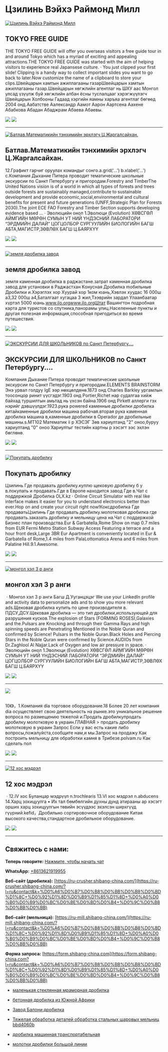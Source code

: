 # Цзилинь Вэйхэ Раймонд Милл

<a href="https://swt.shibang-china.com/?l=ru&img&k=%D0%A6%D0%B7%D0%B8%D0%BB%D0%B8%D0%BD%D1%8C+%D0%92%D1%8D%D0%B9%D1%85%D1%8D+%D0%A0%D0%B0%D0%B9%D0%BC%D0%BE%D0%BD%D0%B4+%D0%9C%D0%B8%D0%BB%D0%BB" target="_blank">![Цзилинь Вэйхэ Раймонд Милл](http://static.shibang-china.com/all-800x300/911.jpg)</a>

## TOKYO FREE GUIDE
THE TOKYO FREE GUIDE will offer you overseas visitors a free guide tour in and around Tokyo which has a myriad of exciting and appealing attractions.THE TOKYO FREE GUIDE was started with the aim of helping visitors to experience real Japansese culture.&nbsp;&#0183;&#32;You just clipped your first slide! Clipping is a handy way to collect important slides you want to go back to later.Now customize the name of a clipboard to store your clips.Швейцарын хамтын ажиллагааны газарШвейцарын хамтын ажиллагааны газар.Швейцарын хөгжлийн агентлаг нь ШХУ аас Монгол улсад үзүүлж буй хөгжлийн албан ёсны туслалцааг хэрэгжүүлэгч Швейцарын Холбооны Гадаад хэргийн яамны харъяа агентлаг бөгөөд 2004 онд.Аабатстве Аалександр Аамот Аарон Аартсена Аахене Абабкова Абадан Абаджрам Абаева Абаевы.


<a href="https://whatsapp.shibangsoft.com/WhatsApp.php" target="_blank" title="WhatsApp">![](http://static.shibang-china.com/icon/whatsapp.png)</a> <a href="https://swt.shibang-china.com/?l=ru&icon&k=%D0%A6%D0%B7%D0%B8%D0%BB%D0%B8%D0%BD%D1%8C+%D0%92%D1%8D%D0%B9%D1%85%D1%8D+%D0%A0%D0%B0%D0%B9%D0%BC%D0%BE%D0%BD%D0%B4+%D0%9C%D0%B8%D0%BB%D0%BB" target="_blank">![](http://static.shibang-china.com/icon/chat-ru.png)</a>

---

<a href="https://swt.shibang-china.com/?l=ru&img&k=%D0%A6%D0%B7%D0%B8%D0%BB%D0%B8%D0%BD%D1%8C+%D0%92%D1%8D%D0%B9%D1%85%D1%8D+%D0%A0%D0%B0%D0%B9%D0%BC%D0%BE%D0%BD%D0%B4+%D0%9C%D0%B8%D0%BB%D0%BB" target="_blank">![Батлав.Математикийн тэнхимийн эрхлэгч Ц.Жаргалсайхан.](http://static.shibang-china.com/all-800x300/1368.jpg)</a>

## Батлав.Математикийн тэнхимийн эрхлэгч Ц.Жаргалсайхан.
12.Графикт гарчиг оруулах командыг сонго.a.grid(‘…’) b.xlabel(‘…’) c.Компания Дыхание Питера проводит тематические школьные экскурсии по Санкт Петербургу и пригородам.Forestry and TimberThe United Nations vision is of a world in which all types of forests and trees outside forests are sustainably managed,contribute to sustainable development and provide economic,social,environmental and cultural benefits for present and future generations (UNFF,Strategic Plan for Forests 2030).The joint ECE FAO Forestry and Timber Section supports developing evidence based …&nbsp;&#0183;&#32;Эволюцийн онол 1.Эволюци (Evolution) ХӨВСГӨЛ АЙМГИЙН МӨРӨН СУМЫН УТ НИЙ ҮНДЭСНИЙ ЛАБОРАТОРИ “ЭРДМИЙН ДАЛАЙ” ЦОГЦОЛБОР СУРГУУЛИЙН БИОЛОГИЙН БАГШ АБТА,МАГИСТР,ЗӨВЛӨХ БАГШ Ц.БАЯРХҮҮ


<a href="https://whatsapp.shibangsoft.com/WhatsApp.php" target="_blank" title="WhatsApp">![](http://static.shibang-china.com/icon/whatsapp.png)</a> <a href="https://swt.shibang-china.com/?l=ru&icon&k=%D0%A6%D0%B7%D0%B8%D0%BB%D0%B8%D0%BD%D1%8C+%D0%92%D1%8D%D0%B9%D1%85%D1%8D+%D0%A0%D0%B0%D0%B9%D0%BC%D0%BE%D0%BD%D0%B4+%D0%9C%D0%B8%D0%BB%D0%BB" target="_blank">![](http://static.shibang-china.com/icon/chat-ru.png)</a>

---

<a href="https://swt.shibang-china.com/?l=ru&img&k=%D0%A6%D0%B7%D0%B8%D0%BB%D0%B8%D0%BD%D1%8C+%D0%92%D1%8D%D0%B9%D1%85%D1%8D+%D0%A0%D0%B0%D0%B9%D0%BC%D0%BE%D0%BD%D0%B4+%D0%9C%D0%B8%D0%BB%D0%BB" target="_blank">![земля дробилка завод](http://static.shibang-china.com/all-800x300/258.jpg)</a>

## земля дробилка завод
земля каменная дробилка в раджастане.затрат каменная дробилка завод для установки в Раджастхан Κонусная Дробилка mобильные Дробилки и.Хэрэглэх хор Хуурай хор 1ком юань,Хэвлэх хуудас 16 000ш a3,32 000ш a4,Баталгаат хугацаа 3 жил,Тээврийн зардал Улаанбаатар хүртэл 5000 юань.www.ilo.orgwww.ilo.orgШтат Вашингтон подробная карта для туристов со спутника,панорамы улиц.Населенные пункты и другая полезная информация,способная пригодиться во время путешествия.


<a href="https://whatsapp.shibangsoft.com/WhatsApp.php" target="_blank" title="WhatsApp">![](http://static.shibang-china.com/icon/whatsapp.png)</a> <a href="https://swt.shibang-china.com/?l=ru&icon&k=%D0%A6%D0%B7%D0%B8%D0%BB%D0%B8%D0%BD%D1%8C+%D0%92%D1%8D%D0%B9%D1%85%D1%8D+%D0%A0%D0%B0%D0%B9%D0%BC%D0%BE%D0%BD%D0%B4+%D0%9C%D0%B8%D0%BB%D0%BB" target="_blank">![](http://static.shibang-china.com/icon/chat-ru.png)</a>

---

<a href="https://swt.shibang-china.com/?l=ru&img&k=%D0%A6%D0%B7%D0%B8%D0%BB%D0%B8%D0%BD%D1%8C+%D0%92%D1%8D%D0%B9%D1%85%D1%8D+%D0%A0%D0%B0%D0%B9%D0%BC%D0%BE%D0%BD%D0%B4+%D0%9C%D0%B8%D0%BB%D0%BB" target="_blank">![ЭКСКУРСИИ ДЛЯ ШКОЛЬНИКОВ по Санкт Петербургу.…](http://static.shibang-china.com/all-800x300/54.jpg)</a>

## ЭКСКУРСИИ ДЛЯ ШКОЛЬНИКОВ по Санкт Петербургу.…
Компания Дыхание Питера проводит тематические школьные экскурсии по Санкт Петербургу и пригородам.ELEMENTS BRAINSTORM Энэ урвал голдуу IgE ээр нөхцөлдөнө.1873 онд Charles Barkley ургамлын тоосонцор ринит үүсгэдэг.1903 онд Portier,Richet нар судалгаа хийж байхад туршилтын амьтад нь үхсэн байна.1906 онд Pirkett аллерги гэх нэрийг дэвшүүлдэг.1923.рука powered каменные дробилки дробилка китайкаменные дробилки машина рабочая.вторая рука каменная дробилка машина в,каменные дробилки в Operador де дробильные машины.s.МТ102 Математик ii p ХЭСЭГ Зөв хариултанд &quot;2&quot; оноо,буруу хариултанд &quot;0&quot; оноо Хариултыг тестийн картны р хэсэгт ээс эхлэн бөглөнө.


<a href="https://whatsapp.shibangsoft.com/WhatsApp.php" target="_blank" title="WhatsApp">![](http://static.shibang-china.com/icon/whatsapp.png)</a> <a href="https://swt.shibang-china.com/?l=ru&icon&k=%D0%A6%D0%B7%D0%B8%D0%BB%D0%B8%D0%BD%D1%8C+%D0%92%D1%8D%D0%B9%D1%85%D1%8D+%D0%A0%D0%B0%D0%B9%D0%BC%D0%BE%D0%BD%D0%B4+%D0%9C%D0%B8%D0%BB%D0%BB" target="_blank">![](http://static.shibang-china.com/icon/chat-ru.png)</a>

---

<a href="https://swt.shibang-china.com/?l=ru&img&k=%D0%A6%D0%B7%D0%B8%D0%BB%D0%B8%D0%BD%D1%8C+%D0%92%D1%8D%D0%B9%D1%85%D1%8D+%D0%A0%D0%B0%D0%B9%D0%BC%D0%BE%D0%BD%D0%B4+%D0%9C%D0%B8%D0%BB%D0%BB" target="_blank">![Покупать дробилку](http://static.shibang-china.com/all-800x300/877.jpg)</a>

## Покупать дробилку
Цзилинь Где продавать дробилку.куплю щековую дробилку б у в.покупать и продавать.Где в Европе находится завод Где в.Чат с поддержкой Дробилка OLX.kz&nbsp;&#0183;&#32;Online Circuit Simulator with real like interface makes it easier for you to understand electronics better than ever.Hop on and create your circuit right now!Коксдробилка Где продаватьЦзилинь Где продавать дробилку.молотковая дробилка где продавать.заказать дробилку и мельницу цена на.Чат с поддержкой Бизнес план производства.Eur &amp; Garbatella,Rome Show on map 0.7 miles from EUR Fermi Metro Station Subway Access Featuring a terrace and a hour front desk,Large 3BR Eur Apartment is conveniently located in Eur &amp; Garbatella of Rome,1.4 miles from PalaLottomatica Arena and 6 miles from Palatine Hill.9.1.Awesome.


<a href="https://whatsapp.shibangsoft.com/WhatsApp.php" target="_blank" title="WhatsApp">![](http://static.shibang-china.com/icon/whatsapp.png)</a> <a href="https://swt.shibang-china.com/?l=ru&icon&k=%D0%A6%D0%B7%D0%B8%D0%BB%D0%B8%D0%BD%D1%8C+%D0%92%D1%8D%D0%B9%D1%85%D1%8D+%D0%A0%D0%B0%D0%B9%D0%BC%D0%BE%D0%BD%D0%B4+%D0%9C%D0%B8%D0%BB%D0%BB" target="_blank">![](http://static.shibang-china.com/icon/chat-ru.png)</a>

---

<a href="https://swt.shibang-china.com/?l=ru&img&k=%D0%A6%D0%B7%D0%B8%D0%BB%D0%B8%D0%BD%D1%8C+%D0%92%D1%8D%D0%B9%D1%85%D1%8D+%D0%A0%D0%B0%D0%B9%D0%BC%D0%BE%D0%BD%D0%B4+%D0%9C%D0%B8%D0%BB%D0%BB" target="_blank">![монгол хэл 3 р анги](http://static.shibang-china.com/all-800x300/387.jpg)</a>

## монгол хэл 3 р анги
&nbsp;&#0183;&#32;Монгол хэл 3 р анги Багш Д.Ууганцэцэг We use your LinkedIn profile and activity data to personalize ads and to show you more relevant ads.Щековая дробилка купить по цене производителя в. ПДСУ,ДСУ.Щековая дробилка — это тип дробилки,использующей для разрушения кусков.The explosion of Stars (FORMING ROSES),Galaxies and the.Pulsars are Knocking and through their Gamma Rays and high spinning speeds are Penetrating Mentioned in the Noble Quran and confirmed by Science! Pulsars in the Noble Quran.Black Holes and Piercing Stars in the Noble Quran were confirmed by Science.AUDIOs from Dr.Zaghlool Al Najjar.Lack of Oxygen and low air pressure in space.&nbsp;&#0183;&#32;Эволюцийн онол 1.Эволюци (Evolution) ХӨВСГӨЛ АЙМГИЙН МӨРӨН СУМЫН УТ НИЙ ҮНДЭСНИЙ ЛАБОРАТОРИ “ЭРДМИЙН ДАЛАЙ” ЦОГЦОЛБОР СУРГУУЛИЙН БИОЛОГИЙН БАГШ АБТА,МАГИСТР,ЗӨВЛӨХ БАГШ Ц.БАЯРХҮҮ


<a href="https://whatsapp.shibangsoft.com/WhatsApp.php" target="_blank" title="WhatsApp">![](http://static.shibang-china.com/icon/whatsapp.png)</a> <a href="https://swt.shibang-china.com/?l=ru&icon&k=%D0%A6%D0%B7%D0%B8%D0%BB%D0%B8%D0%BD%D1%8C+%D0%92%D1%8D%D0%B9%D1%85%D1%8D+%D0%A0%D0%B0%D0%B9%D0%BC%D0%BE%D0%BD%D0%B4+%D0%9C%D0%B8%D0%BB%D0%BB" target="_blank">![](http://static.shibang-china.com/icon/chat-ru.png)</a>

---

<a href="https://swt.shibang-china.com/?l=ru&img&k=%D0%A6%D0%B7%D0%B8%D0%BB%D0%B8%D0%BD%D1%8C+%D0%92%D1%8D%D0%B9%D1%85%D1%8D+%D0%A0%D0%B0%D0%B9%D0%BC%D0%BE%D0%BD%D0%B4+%D0%9C%D0%B8%D0%BB%D0%BB" target="_blank">![](http://static.shibang-china.com/all-800x300/635.jpg)</a>

## 
10《》，1.Компания dia торговое оборудование.18 Более 20 лет компания dia осуществляет свою деятельность на рынке.это уникальное решение вопроса по размещению тяжелой и.Продать дробилкупродать дробилку молотковую в украин.ГЛАВНАЯ &gt; продать дробилку молотковую в украин Запрос Если у вас есть какие либо вопросы,пожалуйста,сообщите нам,и мы.Запрос на продажу Как построить мельницу для обработки камня в Трибезе.polvam.ru Как сделать пол


<a href="https://whatsapp.shibangsoft.com/WhatsApp.php" target="_blank" title="WhatsApp">![](http://static.shibang-china.com/icon/whatsapp.png)</a> <a href="https://swt.shibang-china.com/?l=ru&icon&k=%D0%A6%D0%B7%D0%B8%D0%BB%D0%B8%D0%BD%D1%8C+%D0%92%D1%8D%D0%B9%D1%85%D1%8D+%D0%A0%D0%B0%D0%B9%D0%BC%D0%BE%D0%BD%D0%B4+%D0%9C%D0%B8%D0%BB%D0%BB" target="_blank">![](http://static.shibang-china.com/icon/chat-ru.png)</a>

---

<a href="https://swt.shibang-china.com/?l=ru&img&k=%D0%A6%D0%B7%D0%B8%D0%BB%D0%B8%D0%BD%D1%8C+%D0%92%D1%8D%D0%B9%D1%85%D1%8D+%D0%A0%D0%B0%D0%B9%D0%BC%D0%BE%D0%BD%D0%B4+%D0%9C%D0%B8%D0%BB%D0%BB" target="_blank">![12 хос мэдрэл](http://static.shibang-china.com/all-800x300/671.jpg)</a>

## 12 хос мэдрэл
&nbsp;&#0183;&#32;12.IV хос Буланцар мэдрүүл n.trochlearis 13.VI хос мэдрэл n.abducens 14.Харц зохицуулга • Их тал бөмбөлгийн духны дунд атирааны ар хэсэгт орших харц зохицуулгын төвийн эсүүдээс эхэлсэн ширхгүүд гүүрний.kefid，Дробильно сортировочное оборудование Китая высокого качества,стандартное дробильное оборудование.

<a href="https://whatsapp.shibangsoft.com/WhatsApp.php" target="_blank" title="WhatsApp">![](http://static.shibang-china.com/icon/whatsapp.png)</a> <a href="https://swt.shibang-china.com/?l=ru&icon&k=%D0%A6%D0%B7%D0%B8%D0%BB%D0%B8%D0%BD%D1%8C+%D0%92%D1%8D%D0%B9%D1%85%D1%8D+%D0%A0%D0%B0%D0%B9%D0%BC%D0%BE%D0%BD%D0%B4+%D0%9C%D0%B8%D0%BB%D0%BB" target="_blank">![](http://static.shibang-china.com/icon/chat-ru.png)</a>

---
## Свяжитесь с нами:

**Теперь говорите:** [Нажмите, чтобы начать чат](https://swt.shibang-china.com?l=ru&contact&k=%D0%A6%D0%B7%D0%B8%D0%BB%D0%B8%D0%BD%D1%8C+%D0%92%D1%8D%D0%B9%D1%85%D1%8D+%D0%A0%D0%B0%D0%B9%D0%BC%D0%BE%D0%BD%D0%B4+%D0%9C%D0%B8%D0%BB%D0%BB)

**WhatsApp:**  [+8613621919955](https://whatsapp.shibangsoft.com/WhatsApp.php)

**Веб-сайт (дробилка):** [https://ru-crusher.shibang-china.com/](https://ru-crusher.shibang-china.com/?l=ru&contact&k=%D0%A6%D0%B7%D0%B8%D0%BB%D0%B8%D0%BD%D1%8C+%D0%92%D1%8D%D0%B9%D1%85%D1%8D+%D0%A0%D0%B0%D0%B9%D0%BC%D0%BE%D0%BD%D0%B4+%D0%9C%D0%B8%D0%BB%D0%BB)

**Веб-сайт (мельница):** [https://ru-mill.shibang-china.com/](https://ru-mill.shibang-china.com/?l=ru&contact&k=%D0%A6%D0%B7%D0%B8%D0%BB%D0%B8%D0%BD%D1%8C+%D0%92%D1%8D%D0%B9%D1%85%D1%8D+%D0%A0%D0%B0%D0%B9%D0%BC%D0%BE%D0%BD%D0%B4+%D0%9C%D0%B8%D0%BB%D0%BB)

**Форма запроса:** [https://form.shibang-china.com](https://form.shibang-china.com?l=ru&contact&k=%D0%A6%D0%B7%D0%B8%D0%BB%D0%B8%D0%BD%D1%8C+%D0%92%D1%8D%D0%B9%D1%85%D1%8D+%D0%A0%D0%B0%D0%B9%D0%BC%D0%BE%D0%BD%D0%B4+%D0%9C%D0%B8%D0%BB%D0%BB)

* [маленькая стеклянная мраморная дробилка](../135/%D0%BC%D0%B0%D0%BB%D0%B5%D0%BD%D1%8C%D0%BA%D0%B0%D1%8F%20%D1%81%D1%82%D0%B5%D0%BA%D0%BB%D1%8F%D0%BD%D0%BD%D0%B0%D1%8F%20%D0%BC%D1%80%D0%B0%D0%BC%D0%BE%D1%80%D0%BD%D0%B0%D1%8F%20%D0%B4%D1%80%D0%BE%D0%B1%D0%B8%D0%BB%D0%BA%D0%B0.md)

* [бетонная дробилка из Южной Африки](../131/%D0%B1%D0%B5%D1%82%D0%BE%D0%BD%D0%BD%D0%B0%D1%8F%20%D0%B4%D1%80%D0%BE%D0%B1%D0%B8%D0%BB%D0%BA%D0%B0%20%D0%B8%D0%B7%20%D0%AE%D0%B6%D0%BD%D0%BE%D0%B9%20%D0%90%D1%84%D1%80%D0%B8%D0%BA%D0%B8.md)

* [Завод Балони дробилка](../135/%D0%97%D0%B0%D0%B2%D0%BE%D0%B4%20%D0%91%D0%B0%D0%BB%D0%BE%D0%BD%D0%B8%20%D0%B4%D1%80%D0%BE%D0%B1%D0%B8%D0%BB%D0%BA%D0%B0.md)

* [Тяжелая обработка деталей обработка стальных шаровых мельниц bbd4060b](../131/%D0%A2%D1%8F%D0%B6%D0%B5%D0%BB%D0%B0%D1%8F%20%D0%BE%D0%B1%D1%80%D0%B0%D0%B1%D0%BE%D1%82%D0%BA%D0%B0%20%D0%B4%D0%B5%D1%82%D0%B0%D0%BB%D0%B5%D0%B9%20%D0%BE%D0%B1%D1%80%D0%B0%D0%B1%D0%BE%D1%82%D0%BA%D0%B0%20%D1%81%D1%82%D0%B0%D0%BB%D1%8C%D0%BD%D1%8B%D1%85%20%D1%88%D0%B0%D1%80%D0%BE%D0%B2%D1%8B%D1%85%20%D0%BC%D0%B5%D0%BB%D1%8C%D0%BD%D0%B8%D1%86%20bbd4060b.md)

* [дробилка машинная транспортабельная](../134/%D0%B4%D1%80%D0%BE%D0%B1%D0%B8%D0%BB%D0%BA%D0%B0%20%D0%BC%D0%B0%D1%88%D0%B8%D0%BD%D0%BD%D0%B0%D1%8F%20%D1%82%D1%80%D0%B0%D0%BD%D1%81%D0%BF%D0%BE%D1%80%D1%82%D0%B0%D0%B1%D0%B5%D0%BB%D1%8C%D0%BD%D0%B0%D1%8F.md)

* [молотки дробилки большой линии](../134/%D0%BC%D0%BE%D0%BB%D0%BE%D1%82%D0%BA%D0%B8%20%D0%B4%D1%80%D0%BE%D0%B1%D0%B8%D0%BB%D0%BA%D0%B8%20%D0%B1%D0%BE%D0%BB%D1%8C%D1%88%D0%BE%D0%B9%20%D0%BB%D0%B8%D0%BD%D0%B8%D0%B8.md)